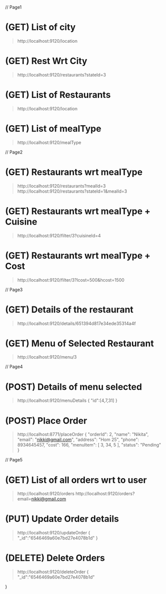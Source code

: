 // Page1
# (GET) List of city
> http://localhost:9120/location
# (GET) Rest Wrt City
> http://localhost:9120/restaurants?stateId=3

# (GET) List of Restaurants
> http://localhost:9120/location
# (GET) List of mealType
> http://localhost:9120/mealType

// Page2
# (GET) Restaurants wrt mealType
> http://localhost:9120/restaurants?mealId=3
> http://localhost:9120/restaurants?stateId=1&mealId=3

# (GET) Restaurants wrt mealType + Cuisine
> http://localhost:9120/filter/3?cuisineId=4
# (GET) Restaurants wrt mealType + Cost
> http://localhost:9120/filter/3?lcost=500&hcost=1500

// Page3
# (GET) Details of the restaurant
> http://localhost:9120/details/651394d817e34ede35314a4f
# (GET) Menu of Selected Restaurant
> http://localhost:9120/menu/3

// Page4
# (POST) Details of menu selected
> http://localhost:9120/menuDetails
{
	"id":[4,7,31]
}

# (POST) Place Order
> http://localhost:8771/placeOrder
 {
    "orderId": 2,
    "name": "Nikita",
    "email": "nikki@gmail.com",
    "address": "Hom 25",
    "phone": 8934645457,
    "cost": 166,
    "menuItem": [
      3,
      34,
      5
    ],
    "status": "Pending"
  }

// Page5
# (GET) List of all orders wrt to user
> http://localhost:9120/orders
> http://localhost:9120/orders?email=nikki@gmail.com
# (PUT) Update Order details
> http://localhost:9120/updateOrder
{
	"_id":"6546469a60e7bd27e4078b1d"
}
# (DELETE) Delete Orders
> http://localhost:9120/deleteOrder
{
	"_id":"6546469a60e7bd27e4078b1d"

}